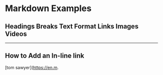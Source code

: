 # Markdown Examples
## Headings Breaks Text Format Links Images Videos
***

## How to Add an In-line link

[tom sawyer](https://en.m.













